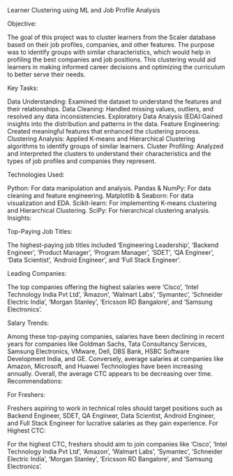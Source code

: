 Learner Clustering using ML and Job Profile Analysis

Objective:

The goal of this project was to cluster learners from the Scaler database based on their job profiles, companies, and other features. The purpose was to identify groups with similar characteristics, which would help in profiling the best companies and job positions. This clustering would aid learners in making informed career decisions and optimizing the curriculum to better serve their needs.

Key Tasks:

Data Understanding: Examined the dataset to understand the features and their relationships.
Data Cleaning: Handled missing values, outliers, and resolved any data inconsistencies.
Exploratory Data Analysis (EDA):Gained insights into the distribution and patterns in the data.
Feature Engineering: Created meaningful features that enhanced the clustering process.
Clustering Analysis: Applied K-means and Hierarchical Clustering algorithms to identify groups of similar learners.
Cluster Profiling: Analyzed and interpreted the clusters to understand their characteristics and the types of job profiles and companies they represent.

Technologies Used:

Python: For data manipulation and analysis.
Pandas & NumPy: For data cleaning and feature engineering.
Matplotlib & Seaborn: For data visualization and EDA.
Scikit-learn: For implementing K-means clustering and Hierarchical Clustering.
SciPy: For hierarchical clustering analysis.
Insights:

Top-Paying Job Titles:

The highest-paying job titles included ‘Engineering Leadership’, ‘Backend Engineer’, ‘Product Manager’, ‘Program Manager’, ‘SDET’, ‘QA Engineer’, ‘Data Scientist’, ‘Android Engineer’, and ‘Full Stack Engineer’.

Leading Companies:

The top companies offering the highest salaries were ‘Cisco’, ‘Intel Technology India Pvt Ltd’, ‘Amazon’, ‘Walmart Labs’, ‘Symantec’, ‘Schneider Electric India’, ‘Morgan Stanley’, ‘Ericsson RD Bangalore’, and ‘Samsung Electronics’.

Salary Trends:

Among these top-paying companies, salaries have been declining in recent years for companies like Goldman Sachs, Tata Consultancy Services, Samsung Electronics, VMware, Dell, DBS Bank, HSBC Software Development India, and GE.
Conversely, average salaries at companies like Amazon, Microsoft, and Huawei Technologies have been increasing annually.
Overall, the average CTC appears to be decreasing over time.
Recommendations:

For Freshers:

Freshers aspiring to work in technical roles should target positions such as Backend Engineer, SDET, QA Engineer, Data Scientist, Android Engineer, and Full Stack Engineer for lucrative salaries as they gain experience.
For Highest CTC:

For the highest CTC, freshers should aim to join companies like ‘Cisco’, ‘Intel Technology India Pvt Ltd’, ‘Amazon’, ‘Walmart Labs’, ‘Symantec’, ‘Schneider Electric India’, ‘Morgan Stanley’, ‘Ericsson RD Bangalore’, and ‘Samsung Electronics’.
